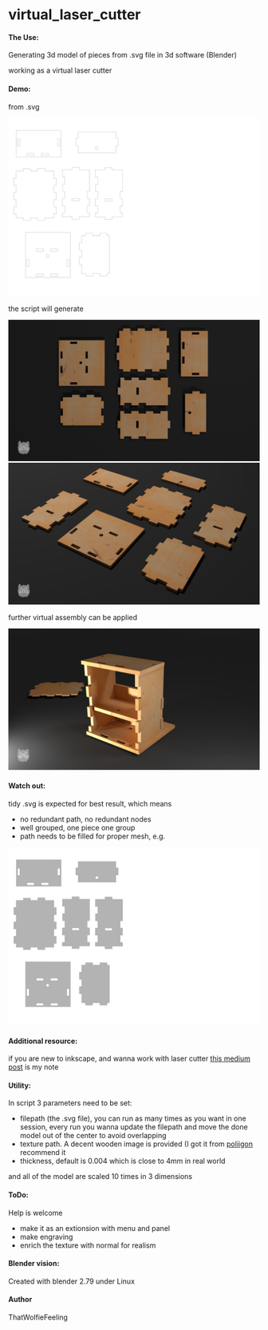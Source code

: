 # virtual_laser_cutter

#### The Use:

Generating 3d model of pieces from .svg file in 3d software (Blender)

working as a virtual laser cutter

#### Demo:

from .svg

![svg](/doc/sample_Box_no_fill.svg)

the script will generate

![top_view](/doc/top_view_render.png)
![side_view](/doc/side_view_render.png)

further virtual assembly can be applied

![assembly](/doc/assembly_render.png)

#### Watch out:

tidy .svg is expected for best result, which means 
- no redundant path, no redundant nodes
- well grouped, one piece one group
- path needs to be filled for proper mesh, e.g.

![svg](/doc/sample_Box_fill.svg)

#### Additional resource:

if you are new to inkscape, and wanna work with laser cutter
[this medium post](https://medium.com/@TSwarper/a-dude-who-thinks-from-the-prespective-of-inkscape-f0fc93917ef1) is my note

#### Utility:

In script 3 parameters need to be set:
- filepath (the .svg file), you can run as many times as you want in one session, every run you wanna update the filepath and move the done model out of the center to avoid overlapping
- texture path. A decent wooden image is provided (I got it from [poliigon](https://www.poliigon.com/) recommend it
- thickness, default is 0.004 which is close to 4mm in real world

and all of the model are scaled 10 times in 3 dimensions

#### ToDo:

Help is welcome
- make it as an extionsion with menu and panel
- make engraving
- enrich the texture with normal for realism

#### Blender vision:

Created with blender 2.79 under Linux

#### Author

ThatWolfieFeeling
